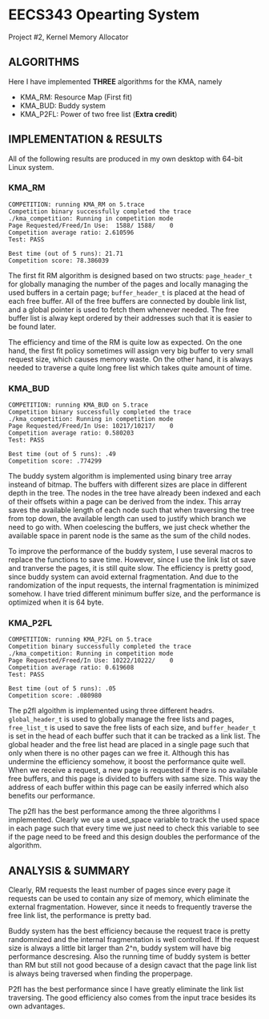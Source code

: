 # EECS343 Opearting System #

Project #2, Kernel Memory Allocator

## ALGORITHMS ##
Here I have implemented **THREE** algorithms for the KMA, namely

- KMA_RM: Resource Map (First fit)
- KMA_BUD: Buddy system
- KMA_P2FL: Power of two free list (**Extra credit**)

## IMPLEMENTATION & RESULTS ##
All of the following results are produced in my own desktop with 64-bit Linux system.

### KMA_RM ###

```
COMPETITION: running KMA_RM on 5.trace
Competition binary successfully completed the trace
./kma_competition: Running in competition mode
Page Requested/Freed/In Use:  1588/ 1588/    0
Competition average ratio: 2.610596
Test: PASS

Best time (out of 5 runs): 21.71
Competition score: 78.386039
```

The first fit RM algorithm is designed based on two structs: `page_header_t` for globally managing the number of the pages and locally managing the used buffers in a certain page; `buffer_header_t` is placed at the head of each free buffer. All of the free buffers are connected by double link list, and a global pointer is used to fetch them whenever needed. The free buffer list is alway kept ordered by their addresses such that it is easier to be found later.

The efficiency and time of the RM is quite low as expected. On the one hand, the first fit policy sometimes will assign very big buffer to very small request size, which causes memory waste. On the other hand, it is always needed to traverse a quite long free list which takes quite amount of time.

### KMA_BUD ###
```
COMPETITION: running KMA_BUD on 5.trace
Competition binary successfully completed the trace
./kma_competition: Running in competition mode
Page Requested/Freed/In Use: 10217/10217/    0
Competition average ratio: 0.580203
Test: PASS

Best time (out of 5 runs): .49
Competition score: .774299
```

The buddy system algorithm is implemented using binary tree array insteand of bitmap. The buffers with different sizes are place in different depth in the tree. The nodes in the tree have already been indexed and each of their offsets within a page can be derived from the index. This array saves the available length of each node such that when traversing the tree from top down, the available length can used to justify which branch we need to go with. When coelescing the buffers, we just check whether the available space in parent node is the same as the sum of the child nodes.

To improve the performance of the buddy system, I use several macros to replace the functions to save time. However, since I use the link list ot save and tranverse the pages, it is still quite slow. The efficiency is pretty good, since buddy system can avoid external fragmentation. And due to the randomization of the input requests, the internal fragmentation is minimized somehow. I have tried different minimum buffer size, and the performance is optimized when it is 64 byte.

### KMA_P2FL ###
```
COMPETITION: running KMA_P2FL on 5.trace
Competition binary successfully completed the trace
./kma_competition: Running in competition mode
Page Requested/Freed/In Use: 10222/10222/    0
Competition average ratio: 0.619608
Test: PASS

Best time (out of 5 runs): .05
Competition score: .080980
```

The p2fl algoithm is implemented using three different headrs. `global_header_t` is used to globally manage the free lists and pages, `free_list_t` is used to save the free lists of each size, and `buffer_header_t` is set in the head of each buffer such that it can be tracked as a link list. The global header and the free list head are placed in a single page such that only when there is no other pages can we free it. Although this has undermine the efficiency somehow, it boost the performance quite well. When we receive a request, a new page is requested if there is no available free buffers, and this page is divided to buffers with same size. This way the address of each buffer within this page can be easily inferred which also benefits our performance.

The p2fl has the best performance among the three algorithms I implemented. Clearly we use a used_space variable to track the used space in each page such that every time we just need to check this variable to see if the page need to be freed and this design doubles the performance of the algorithm. 

## ANALYSIS & SUMMARY ##

Clearly, RM requests the least number of pages since every page it requests can be used to contain any size of memory, which eliminate the external fragmentation. However, since it needs to frequently traverse the free link list, the performance is pretty bad.

Buddy system has the best efficiency because the request trace is pretty randomnized and the internal fragmentation is well controlled. If the request size is always a little bit larger than 2^n, buddy system will have big performance descresing. Also the running time of buddy system is better than RM but still not good because of a design cavact that the page link list is always being traversed when finding the properpage.

P2fl has the best performance since I have greatly eliminate the link list traversing. The good efficiency also comes from the input trace besides its own advantages.
